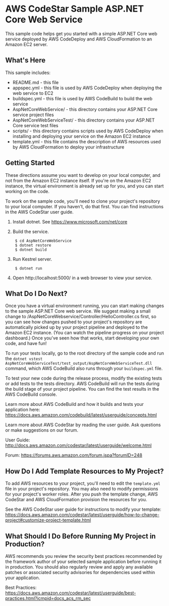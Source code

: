 AWS CodeStar Sample ASP.NET Core Web Service
==================================================

This sample code helps get you started with a simple ASP.NET Core web service
deployed by AWS CodeDeploy and AWS CloudFormation to an Amazon EC2 server.

What's Here
-----------

This sample includes:

* README.md - this file
* appspec.yml - this file is used by AWS CodeDeploy when deploying the web
  service to EC2
* buildspec.yml - this file is used by AWS CodeBuild to build the web
  service
* AspNetCoreWebService/ - this directory contains your ASP.NET Core service project files
* AspNetCoreWebServiceTest/ - this directory contains your ASP.NET Core service test files
* scripts/ - this directory contains scripts used by AWS CodeDeploy when
  installing and deploying your service on the Amazon EC2 instance
* template.yml - this file contains the description of AWS resources used by AWS
  CloudFormation to deploy your infrastructure


Getting Started
---------------

These directions assume you want to develop on your local computer, and not
from the Amazon EC2 instance itself. If you're on the Amazon EC2 instance, the
virtual environment is already set up for you, and you can start working on the
code.

To work on the sample code, you'll need to clone your project's repository to your
local computer. If you haven't, do that first. You can find instructions in the
AWS CodeStar user guide.

1. Install dotnet.  See https://www.microsoft.com/net/core

2. Build the service.

        $ cd AspNetCoreWebService
        $ dotnet restore
        $ dotnet build

3. Run Kestrel server.

        $ dotnet run

4. Open http://localhost:5000/ in a web browser to view your service.


What Do I Do Next?
------------------

Once you have a virtual environment running, you can start making changes to
the sample ASP.NET Core web service. We suggest making a small change to
/AspNetCoreWebservice/Controller/HelloController.cs first, so you can see how
changes pushed to your project's repository are automatically picked up by your
project pipeline and deployed to the Amazon EC2 instance. (You can watch the
pipeline progress on your project dashboard.) Once you've seen how that works,
start developing your own code, and have fun!

To run your tests locally, go to the root directory of the sample code and run the
`dotnet vstest AspNetCoreWebServiceTest/test_output/AspNetCoreWebServiceTest.dll` command,
which AWS CodeBuild also runs through your `buildspec.yml` file.

To test your new code during the release process, modify the existing tests or add tests
to the tests directory. AWS CodeBuild will run the tests during the build stage of your
project pipeline. You can find the test results in the AWS CodeBuild console.

Learn more about AWS CodeBuild and how it builds and tests your application here:
https://docs.aws.amazon.com/codebuild/latest/userguide/concepts.html

Learn more about AWS CodeStar by reading the user guide. Ask questions or make
suggestions on our forum.

User Guide: http://docs.aws.amazon.com/codestar/latest/userguide/welcome.html

Forum: https://forums.aws.amazon.com/forum.jspa?forumID=248

How Do I Add Template Resources to My Project?
------------------

To add AWS resources to your project, you'll need to edit the `template.yml`
file in your project's repository. You may also need to modify permissions for
your project's worker roles. After you push the template change, AWS CodeStar
and AWS CloudFormation provision the resources for you.

See the AWS CodeStar user guide for instructions to modify your template:
https://docs.aws.amazon.com/codestar/latest/userguide/how-to-change-project#customize-project-template.html

What Should I Do Before Running My Project in Production?
------------------

AWS recommends you review the security best practices recommended by the framework
author of your selected sample application before running it in production. You
should also regularly review and apply any available patches or associated security
advisories for dependencies used within your application.

Best Practices: https://docs.aws.amazon.com/codestar/latest/userguide/best-practices.html?icmpid=docs_acs_rm_sec
